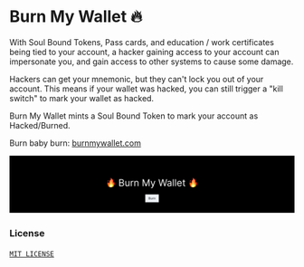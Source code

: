 # Burn My Wallet 🔥

With Soul Bound Tokens, Pass cards, and education / work certificates being tied to your account, a hacker gaining access to your account can impersonate you, and gain access to other systems to cause some damage.

Hackers can get your mnemonic, but they can't lock you out of your account. This means if your wallet was hacked, you can still trigger a "kill switch" to mark your wallet as hacked.

Burn My Wallet mints a Soul Bound Token to mark your account as Hacked/Burned.

Burn baby burn: [burnmywallet.com](https://burnmywallet.com/)

![preview image](preview.png)

### License

[`MIT LICENSE`](/LICENSE)
